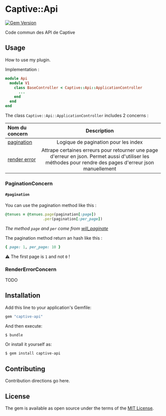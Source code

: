 # Captive::Api

[![Gem Version](https://img.shields.io/gem/v/captive-api.svg)](https://rubygems.org/gems/captive-api)


Code commun des API de Captive

## Usage
How to use my plugin.

Implementation :

```ruby
module Api
  module V1
    class BaseController < Captive::Api::ApplicationController
      ...
    end
  end
end
```

The class `Captive::Api::ApplicationController` includes 2 concerns :

| Nom du concern |  Description  |
|:-----|:--------:|
| [pagination](https://github.com/Captive-Studio/captive-api/blob/main/app/controllers/concerns/api/pagination_concern.rb) | Logique de pagination pour les index |
| [render error](https://github.com/Captive-Studio/captive-api/blob/main/app/controllers/concerns/api/render_error_concern.rb) | Attrape certaines erreurs pour retourner une page d'erreur en json. Permet aussi d'utiliser les méthodes pour rendre des pages d'erreur json manuellement |

### PaginationConcern

#### `#pagination`

You can use the pagination method like this : 

```ruby
@tenues = @tenues.page(pagination[:page])
                 .per(pagination[:per_page])
```

*The method `page` and `per` come from [will_paginate](https://github.com/mislav/will_paginate)*

The pagination method return an hash like this : 

```ruby
{ page: 1, per_page: 10 }
```

⚠️ The first page is `1` and not `0` !

### RenderErrorConcern

TODO

## Installation
Add this line to your application's Gemfile:

```ruby
gem "captive-api"
```

And then execute:
```bash
$ bundle
```

Or install it yourself as:
```bash
$ gem install captive-api
```

## Contributing
Contribution directions go here.

## License
The gem is available as open source under the terms of the [MIT License](https://opensource.org/licenses/MIT).

